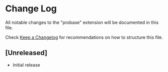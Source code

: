 # Change Log
All notable changes to the "probase" extension will be documented in this file.

Check [Keep a Changelog](http://keepachangelog.com/) for recommendations on how to structure this file.

## [Unreleased]
- Initial release